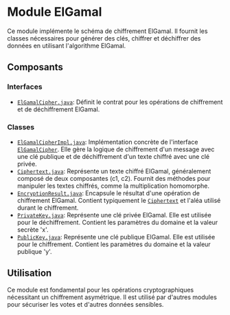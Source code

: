 # Module ElGamal

Ce module implémente le schéma de chiffrement ElGamal. Il fournit les classes nécessaires pour générer des clés, chiffrer et déchiffrer des données en utilisant l'algorithme ElGamal.

## Composants

### Interfaces

-   [`ElGamalCipher.java`](ElGamalCipher.java:9): Définit le contrat pour les opérations de chiffrement et de déchiffrement ElGamal.

### Classes

-   [`ElGamalCipherImpl.java`](ElGamalCipherImpl.java:12): Implémentation concrète de l'interface [`ElGamalCipher`](ElGamalCipher.java:9). Elle gère la logique de chiffrement d'un message avec une clé publique et de déchiffrement d'un texte chiffré avec une clé privée.
-   [`Ciphertext.java`](Ciphertext.java:11): Représente un texte chiffré ElGamal, généralement composé de deux composantes (c1, c2). Fournit des méthodes pour manipuler les textes chiffrés, comme la multiplication homomorphe.
-   [`EncryptionResult.java`](EncryptionResult.java:10): Encapsule le résultat d'une opération de chiffrement ElGamal. Contient typiquement le [`Ciphertext`](Ciphertext.java:11) et l'aléa utilisé durant le chiffrement.
-   [`PrivateKey.java`](PrivateKey.java:8): Représente une clé privée ElGamal. Elle est utilisée pour le déchiffrement. Contient les paramètres du domaine et la valeur secrète 'x'.
-   [`PublicKey.java`](PublicKey.java:11): Représente une clé publique ElGamal. Elle est utilisée pour le chiffrement. Contient les paramètres du domaine et la valeur publique 'y'.

## Utilisation

Ce module est fondamental pour les opérations cryptographiques nécessitant un chiffrement asymétrique. Il est utilisé par d'autres modules pour sécuriser les votes et d'autres données sensibles.